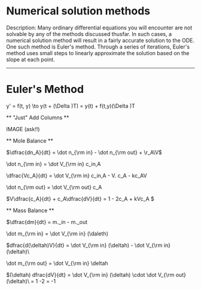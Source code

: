# Numerical solution methods

Description: Many ordinary differential equations you will encounter are not solvable by any of the methods discussed thusfar. In such cases, a numerical solution method will result in a fairly accurate solution to the ODE. One such method is Euler's method. Through a series of iterations, Euler's method uses small steps to linearly approximate the solution based on the slope at each point. 
***
# Euler's Method
y' = f(t, y) \to y(t + \(\Delta \)T) = y(t) + f(t,y)\(\Delta \)T 

** "Just" Add Columns ** 

IMAGE (ask!!)

** Mole Balance ** 

$\dfrac{dn_A}{dt} = \dot n_{\rm in} - \dot n_{\rm out} + \r_A\V\$

\dot n_{\rm in} = \dot V_{\rm in} c_in,A 

\dfrac{Vc_A}{dt} = \dot V_{\rm in} c_in,A - V\. c_A - kc_AV

\dot n_{\rm out} = \dot V_{\rm out} c_A 

$V\dfrac{c_A}{dt} + c_A\dfrac{dV}{dt} = 1 - 2c_A + kVc_A $ 

** Mass Balance **

$\dfrac{dm}{dt} = m\._in - m\._out

\dot m_{\rm in} = \dot V_{\rm in} \(\daleth) 

$dfrac{d\(\deltah)V}{dt} = \dot V_{\rm in} \(\deltah) - \dot V_{\rm in} \(\deltah)\

\dot m_{\rm out} = \dot V_{\rm in} \deltah

$\(\deltah) dfrac{dV}{dt} = \dot V_{\rm in} \(\deltah) \cdot \dot V_{\rm out} \(\deltah)\ = 1 -2 = -1

